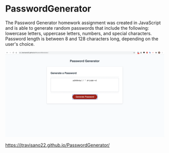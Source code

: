 # PasswordGenerator

The Password Generator homework assignment was created in JavaScript and is able to generate random passwords that include the following: lowercase letters, uppercase letters, numbers, and special characters. Password length is between 8 and 128 characters long, depending on the user's choice.

![Password Generator](passwordgenerator.png)

https://jtravisano22.github.io/PasswordGenerator/
